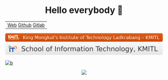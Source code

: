 <h1 align="center"> Hello everybody 👋 </h1>

<table align="center"> 
  <tr>
    <td>
      <div align="center" style="overflow:scroll;">
        <a href="https://it0242.ihost.kmitl.ac.th/">Web</a>
        <a href="https://github.com/SupaschaiPh/SupaschaiPh">Github</a> 
        <a href="https://gitlab.com/65070242">Gitlab</a>
      </div>
    </td>
  </tr>
</table>

[![image](./badges/KMITL-5.svg)](https://www.kmitl.ac.th/) [![b](./badges/IT-1.svg)](https://www.it.kmitl.ac.th/)

[![b](https://cdn.discordapp.com/attachments/1037334987235672096/1037369808884334602/GitHub-7.svg)](https://github.com/SupaschaiPh)
<div align="center"><img src="https://media.tenor.com/SwQ04j5CrQIAAAAC/let-me-out-3doors-down.gif" /></div>

<!--
**SupaschaiPh/SupaschaiPH** is a ✨ _special_ ✨ repository because its `README.md` (this file) appears on your GitHub profile.

Here are some ideas to get you started:

- 🔭 I’m currently working on ...
- 🌱 I’m currently learning ...
- 👯 I’m looking to collaborate on ...
- 🤔 I’m looking for help with ...
- 💬 Ask me about ...
- 📫 How to reach me: ...
- 😄 Pronouns: ...
- ⚡ Fun fact: ...
-->
